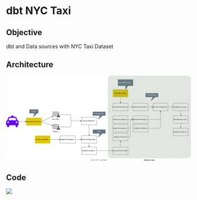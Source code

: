 # dbt NYC Taxi

## Objective

dbt and Data sources with NYC Taxi Dataset

## Architecture

![](flow.drawio.svg)

## Code

[![](https://img.shields.io/badge/jupyter-notebook-informational?logo=jupyter)](https://nbviewer.org/github/datalaker/data-engineering-bootcamp/blob/main/03-processing/dbt/lab-nyctaxi/01-sa-dbt.ipynb)